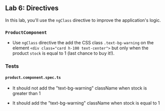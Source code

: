 ## Lab 6: Directives

In this lab, you'll use the `ngClass` directive to improve the application's logic.

### `ProductComponent`

- Use `ngClass` directive the add the CSS class `.text-bg-warning` on the element `<div class="card h-100 text-center">` but only when the product `stock` is equal to 1 (last chance to buy it!).

### Tests

#### `product.component.spec.ts`

- It should not add the "text-bg-warning" className when stock is greater than 1

- It should add the "text-bg-warning" className when stock is equal to 1

<div class="pb"></div>
